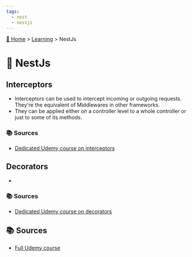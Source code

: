 ```yaml
---
tags:
  - nest
  - nestjs
---
```


[🏡 Home](../index.md) > [Learning](index.md) > NestJs

# 🪺 NestJs

## Interceptors
- Interceptors can be used to intercept incoming or outgoing requests. They're the equivalent of Middlewares in other frameworks.
- They can be applied either on a controller level to a whole controller or just to some of its methods.

### 📚️ Sources
- [Dedicated Udemy course on interceptors](https://circle.udemy.com/course/nestjs-the-complete-developers-guide/learn/lecture/27442206#overview)

## Decorators
- 

### 📚️ Sources
- [Dedicated Udemy course on decorators](https://circle.udemy.com/course/nestjs-the-complete-developers-guide/learn/lecture/27442222#overview)


## 📚️ Sources
- [Full Udemy course](https://circle.udemy.com/course/nestjs-the-complete-developers-guide/learn/lecture/27441006#overview)


